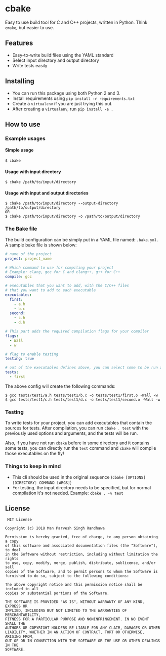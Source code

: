 # cbake
Easy to use build tool for C and C++ projects, written in Python. Think `cmake`, but easier to use.

## Features
- Easy-to-write build files using the YAML standard
- Select input directory and output directory
- Write tests easily

## Installing
- You can run this package using both Python 2 and 3.
- Install requirements using `pip install -r requirements.txt`
- Create a `virtualenv` if you are just trying this out.
- After creating a `virtualenv`, run `pip install -e .`

## How to use

### Example usages

#### Simple usage
```
$ cbake
```

#### Usage with input directory
```
$ cbake /path/to/input/directory
```

#### Usage with input and output directories
```
$ cbake /path/to/input/directory --output-directory /path/to/output/directory
OR
$ cbake /path/to/input/directory -o /path/to/output/directory
```

### The Bake file
The build configuration can be simply put in a YAML file named: `.bake.yml`. A sample bake file is shown below:

```yaml
# name of the project
project: project_name

# Which command to use for compiling your project
# Example: clang, gcc for C and clang++, g++ for C++ 
compile: gcc

# executables that you want to add, with the C/C++ files
# that you want to add to each executable
executables:
  first:
    - a.h
    - b.c
  second:
    - c.h
    - d.h

# This part adds the required compilation flags for your compiler
flags:
  - Wall
  - w

# flag to enable testing 
testing: true

# out of the executables defines above, you can select some to be run as tests like shown below
tests:
  - first
```

The above config will create the following commands:
```
$ gcc tests/test1/a.h tests/test1/b.c -o tests/test1/first.o -Wall -w
$ gcc tests/test1/c.h tests/test1/d.c -o tests/test1/second.o -Wall -w
```

### Testing
To write tests for your project, you can add executables that contain the sources for tests. After compilation, you can run `cbake . test` with the previously used options and arguments, and the tests will be run. 

Also, if you have not run `cbake` before in some directory and it contains some tests, you can directly run the `test` command and `cbake` will compile those executables on the fly!

### Things to keep in mind
- This cli should be used in the original sequence (`cbake [OPTIONS] [DIRECTORY] COMMAND [ARGS]`)
- For testing, the input directory needs to be specified, but for normal compilation it's not needed. Example: `cbake . -v test`

## License
```
 MIT License

Copyright (c) 2018 Man Parvesh Singh Randhawa

Permission is hereby granted, free of charge, to any person obtaining a copy
of this software and associated documentation files (the "Software"), to deal
in the Software without restriction, including without limitation the rights
to use, copy, modify, merge, publish, distribute, sublicense, and/or sell
copies of the Software, and to permit persons to whom the Software is
furnished to do so, subject to the following conditions:

The above copyright notice and this permission notice shall be included in all
copies or substantial portions of the Software.

THE SOFTWARE IS PROVIDED "AS IS", WITHOUT WARRANTY OF ANY KIND, EXPRESS OR
IMPLIED, INCLUDING BUT NOT LIMITED TO THE WARRANTIES OF MERCHANTABILITY,
FITNESS FOR A PARTICULAR PURPOSE AND NONINFRINGEMENT. IN NO EVENT SHALL THE
AUTHORS OR COPYRIGHT HOLDERS BE LIABLE FOR ANY CLAIM, DAMAGES OR OTHER
LIABILITY, WHETHER IN AN ACTION OF CONTRACT, TORT OR OTHERWISE, ARISING FROM,
OUT OF OR IN CONNECTION WITH THE SOFTWARE OR THE USE OR OTHER DEALINGS IN THE
SOFTWARE.
```
